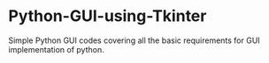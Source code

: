 # Python-GUI-using-Tkinter
Simple Python GUI codes covering all the basic requirements for GUI implementation of python.
